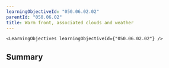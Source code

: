 ```yaml
---
learningObjectiveId: "050.06.02.02"
parentId: "050.06.02"
title: Warm front, associated clouds and weather
---
```


```tsx eval
<LearningObjectives learningObjectiveId={"050.06.02.02"} />
```

## Summary
